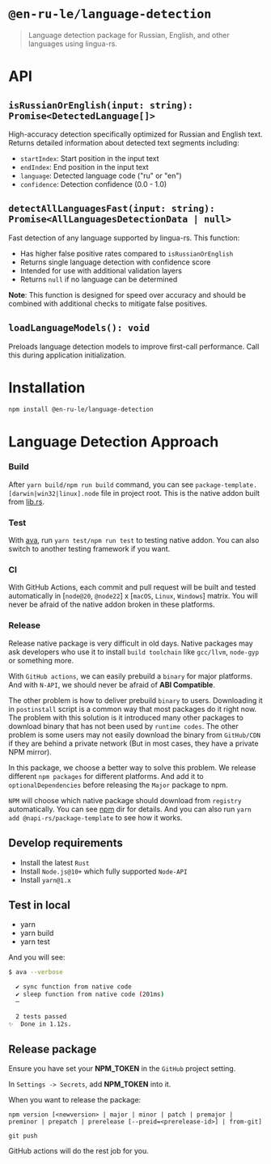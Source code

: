 # `@en-ru-le/language-detection`

> Language detection package for Russian, English, and other languages using lingua-rs.

# API

## `isRussianOrEnglish(input: string): Promise<DetectedLanguage[]>`

High-accuracy detection specifically optimized for Russian and English text. Returns detailed information about detected text segments including:

- `startIndex`: Start position in the input text
- `endIndex`: End position in the input text  
- `language`: Detected language code ("ru" or "en")
- `confidence`: Detection confidence (0.0 - 1.0)

## `detectAllLanguagesFast(input: string): Promise<AllLanguagesDetectionData | null>`

Fast detection of any language supported by lingua-rs. This function:

- Has higher false positive rates compared to `isRussianOrEnglish`
- Returns single language detection with confidence score
- Intended for use with additional validation layers
- Returns `null` if no language can be determined

**Note**: This function is designed for speed over accuracy and should be combined with additional checks to mitigate false positives.

## `loadLanguageModels(): void`

Preloads language detection models to improve first-call performance. Call this during application initialization.

# Installation

```bash
npm install @en-ru-le/language-detection
```

# Language Detection Approach

### Build

After `yarn build/npm run build` command, you can see `package-template.[darwin|win32|linux].node` file in project root. This is the native addon built from [lib.rs](./src/lib.rs).

### Test

With [ava](https://github.com/avajs/ava), run `yarn test/npm run test` to testing native addon. You can also switch to another testing framework if you want.

### CI

With GitHub Actions, each commit and pull request will be built and tested automatically in [`node@20`, `@node22`] x [`macOS`, `Linux`, `Windows`] matrix. You will never be afraid of the native addon broken in these platforms.

### Release

Release native package is very difficult in old days. Native packages may ask developers who use it to install `build toolchain` like `gcc/llvm`, `node-gyp` or something more.

With `GitHub actions`, we can easily prebuild a `binary` for major platforms. And with `N-API`, we should never be afraid of **ABI Compatible**.

The other problem is how to deliver prebuild `binary` to users. Downloading it in `postinstall` script is a common way that most packages do it right now. The problem with this solution is it introduced many other packages to download binary that has not been used by `runtime codes`. The other problem is some users may not easily download the binary from `GitHub/CDN` if they are behind a private network (But in most cases, they have a private NPM mirror).

In this package, we choose a better way to solve this problem. We release different `npm packages` for different platforms. And add it to `optionalDependencies` before releasing the `Major` package to npm.

`NPM` will choose which native package should download from `registry` automatically. You can see [npm](./npm) dir for details. And you can also run `yarn add @napi-rs/package-template` to see how it works.

## Develop requirements

- Install the latest `Rust`
- Install `Node.js@10+` which fully supported `Node-API`
- Install `yarn@1.x`

## Test in local

- yarn
- yarn build
- yarn test

And you will see:

```bash
$ ava --verbose

  ✔ sync function from native code
  ✔ sleep function from native code (201ms)
  ─

  2 tests passed
✨  Done in 1.12s.
```

## Release package

Ensure you have set your **NPM_TOKEN** in the `GitHub` project setting.

In `Settings -> Secrets`, add **NPM_TOKEN** into it.

When you want to release the package:

```
npm version [<newversion> | major | minor | patch | premajor | preminor | prepatch | prerelease [--preid=<prerelease-id>] | from-git]

git push
```

GitHub actions will do the rest job for you.
